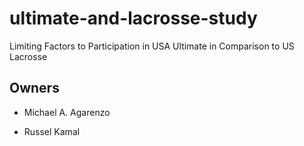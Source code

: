 # ultimate-and-lacrosse-study

Limiting Factors to Participation in USA Ultimate in Comparison to US Lacrosse

## Owners

* Michael A. Agarenzo

* Russel Kamal
